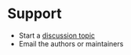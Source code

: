 # Support

- Start a [discussion topic](https://github.com/yuvipanda/repoproviders/discussions)
- Email the authors or maintainers
